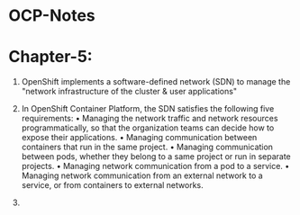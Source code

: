 # OCP-Notes

# Chapter-5: 
1. OpenShift implements a software-defined network (SDN) to manage the "network infrastructure of the cluster & user applications"
   
2. In OpenShift Container Platform, the SDN satisfies the following five requirements:
    • Managing the network traffic and network resources programmatically, so that the organization teams can decide how to expose their applications.
    • Managing communication between containers that run in the same project.
    • Managing communication between pods, whether they belong to a same project or run in separate projects.
    • Managing network communication from a pod to a service.
    • Managing network communication from an external network to a service, or from containers to external networks.

3. 
